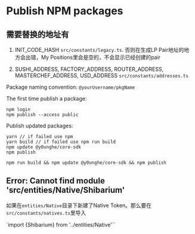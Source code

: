 # Publish NPM packages

## 需要替换的地址有

1. INIT_CODE_HASH
`src/constants/legacy.ts`. 否则在生成LP Pair地址的地方会出错，My Positions里会是空的，不会显示已经创建的pair

2. SUSHI_ADDRESS, FACTORY_ADDRESS, ROUTER_ADDRESS, MASTERCHEF_ADDRESS, USD_ADDRESS
`src/constants/addresses.ts`

Package naming convention: `@yourUsername/pkgName`

The first time publish a package:
```
npm login
npm publish --access public
```

Publish updated packages:

```
yarn // if failed use npm
yarn build // if failed use npm run build
npm update @y0unghe/core-sdk
npm publish
```

```
npm run build && npm update @y0unghe/core-sdk && npm publish
```

## Error: Cannot find module 'src/entities/Native/Shibarium'

如果在`entities/Native`目录下新建了Native Token。那么要在`src/constants/natives.ts`里导入

`import {Shibarium} from '../entities/Native'``